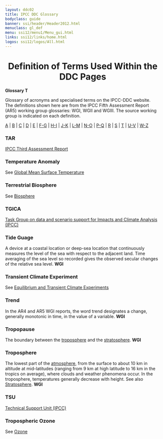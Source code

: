 ```yaml
---
layout: ddc02
title: IPCC DDC Glossary
bodyclass: guide
banner: ssi/header/Header2012.html
menuclass: gl_def
menu: ssi12/menu1/Menu_gui.html
links: ssi12/links/home.html
logos: ssi12/logos/All.html
---
```


<div id="content">

 <div id="pagetit">
   <h1 align="center">Definition of Terms Used Within the DDC Pages</h1>
 </div>
   <!-- End of Page Title Block -->
<p> <b>Glossary T</b></p>
<p> Glossary of acronyms and specialised terms on the IPCC-DDC website. <br> The definitions shown here are from the IPCC Fifth Assessment Report (AR5) working group glossaries: WGI, WGII and WGIII.  The source working group is indicated on each definition.
</p>
<p>
<a href="glossary_a.html">A</a>
| <a href="glossary_b.html">B</a>
| <a href="glossary_c.html">C</a>
| <a href="glossary_d.html">D</a>
| <a href="glossary_e.html">E</a>
| <a href="glossary_fg.html">F-G</a>
| <a href="glossary_hi.html">H-I</a>
| <a href="glossary_jk.html">J-K</a>
| <a href="glossary_lm.html">L-M</a>
| <a href="glossary_no.html">N-O</a>
| <a href="glossary_pq.html">P-Q</a>
| <a href="glossary_r.html">R</a>
| <a href="glossary_s.html">S</a>
| <a href="glossary_t.html">T</a>
| <a href="glossary_uv.html">U-V</a>
| <a href="glossary_wz.html">W-Z</a>

</p>

<a name="tar"></a> 
<h3>TAR</h3><p><a href="http://www.ipcc.ch/publications_and_data/publications_and_data_reports.shtml#1">IPCC Third Assessment Report </a></p>
<a name="temperatureAnomaly"></a> 
<h3>Temperature Anomaly</h3><p>See <a href="glossary_fg.html#globalMeanSurfaceTemperature">Global Mean Surface Temperature</a></p>
<a name="terrestrialBiosphere"></a> 
<h3>Terrestrial Biosphere</h3><p>See <a href="glossary_b.html#biosphere">Biosphere</a></p>
<a name="tgica"></a> 
<h3>TGICA</h3><p><a href="http://www.ipcc-data.org/docs/TGICA_Mandate_031207.htm" target="_blank">Task Group on data and scenario support for Impacts and Climate Analysis (IPCC)</a></p>
<a name="tideGuage"></a> 
<h3>Tide Guage</h3><p>A device at a coastal location or deep-sea location that continuously measures the level of the sea with respect to the adjacent land. Time averaging of the sea level so recorded gives the observed secular changes of the relative sea level. <b>WGI</b></p>
<a name="transientClimateExperiment"></a> 
<h3>Transient Climate Experiment</h3><p>See <a href="glossary_e.html#equilibriumAndTransientClimateExperiment">Equilibrium and Transient Climate Experiments</a></p>
<a name="trend"></a> 
<h3>Trend</h3><p>In the AR4 and AR5 WGI reports, the word trend designates a change, generally monotonic in time, in the value of a variable. <b>WGI</b></p>
<a name="tropopause"></a>
<h3>Tropopause</h3><p>The boundary between the <a href="glossary_t.html#troposphere">troposphere</a> and the <a href="glossary_s.html#stratosphere">stratosphere</a>. <b>WGI</b></p>
<a name="troposphere"></a>
<h3>Troposphere</h3><p>The lowest part of the <a href="glossary_a.html#atmosphere">atmosphere</a>, from the surface to about 10 km in altitude at mid-latitudes (ranging from 9 km at high latitude to 16 km in the tropics on average), where clouds and weather phenomena occur. In the troposphere, temperatures generally decrease with height.  See also <a href="glossary_s.html#stratosphere">Stratosphere</a>. <b>WGI</b></p>
<a name="tsu"></a> 
<h3>TSU</h3><p><a href="http://www.ipcc.ch/organization/organization_secretariat.shtml#2" target="_blank">Technical Support Unit (IPCC) </a></p>
<a name="troposphericOzone"></a> 
<h3>Tropospheric Ozone</h3><p>See <a href="glossary_no.html#ozone">Ozone</a></p>

 </div><!-- End demo -->
